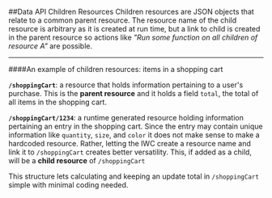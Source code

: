 ##Data API Children Resources
Children resources are JSON objects that relate to a common parent resource. The resource name of the child resource
is arbitrary as it is created at run time, but a link to child is created in the parent resource so actions like
*"Run some function on all children of resource A"* are possible.

***

####An example of children resources: items in a shopping cart

**`/shoppingCart`**: a resource that holds information pertaining to a user's purchase. This is the **parent resource**
and it holds a field `total`, the total of all items in the shopping cart.

**`/shoppingCart/1234`**: a runtime generated resource holding information pertaining an entry in the shopping cart.
Since the entry may contain unique information like `quantity`, `size`, and `color` it does not make sense to make a
hardcoded resource. Rather, letting the IWC create a resource name and link it to `/shoppingCart` creates better
versatility. This, if added as a child, will be a **child resource** of `/shoppingCart`

This structure lets calculating and keeping an update total in `/shoppingCart` simple with minimal coding needed.